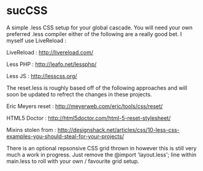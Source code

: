sucCSS
======

A simple .less CSS setup for your global cascade. You will need your own preferred .less compiler either of the following are a really good bet.
I myself use LiveReload :

LiveReload : http://livereload.com/

Less PHP : http://leafo.net/lessphp/

Less JS : http://lesscss.org/

The reset.less is roughly based off of the following approaches and will soon be updated to refrect the changes in these projects.

Eric Meyers reset : http://meyerweb.com/eric/tools/css/reset/

HTML5 Doctor : http://html5doctor.com/html-5-reset-stylesheet/

Mixins stolen from : http://designshack.net/articles/css/10-less-css-examples-you-should-steal-for-your-projects/

There is an optional repsonsive CSS grid thrown in however this is still very much a work in progress. Just remove the @import 'layout.less'; line within main.less 
to roll with your own / favourite grid setup.